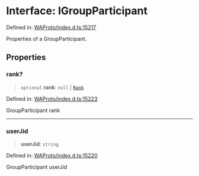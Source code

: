 # Interface: IGroupParticipant

Defined in: [WAProto/index.d.ts:15217](https://github.com/Fokusdotid/bail/blob/3bcafd64e13ba51a595ace0ee7bd2c9c52ab1814/WAProto/index.d.ts#L15217)

Properties of a GroupParticipant.

## Properties

### rank?

> `optional` **rank**: `null` \| [`Rank`](../namespaces/GroupParticipant/enumerations/Rank.md)

Defined in: [WAProto/index.d.ts:15223](https://github.com/Fokusdotid/bail/blob/3bcafd64e13ba51a595ace0ee7bd2c9c52ab1814/WAProto/index.d.ts#L15223)

GroupParticipant rank

***

### userJid

> **userJid**: `string`

Defined in: [WAProto/index.d.ts:15220](https://github.com/Fokusdotid/bail/blob/3bcafd64e13ba51a595ace0ee7bd2c9c52ab1814/WAProto/index.d.ts#L15220)

GroupParticipant userJid
